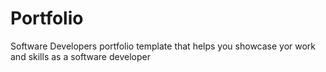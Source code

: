 # Portfolio
Software Developers portfolio template that helps you showcase yor work and skills as a software developer
